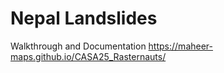 # Nepal Landslides 

Walkthrough and Documentation 
https://maheer-maps.github.io/CASA25_Rasternauts/


